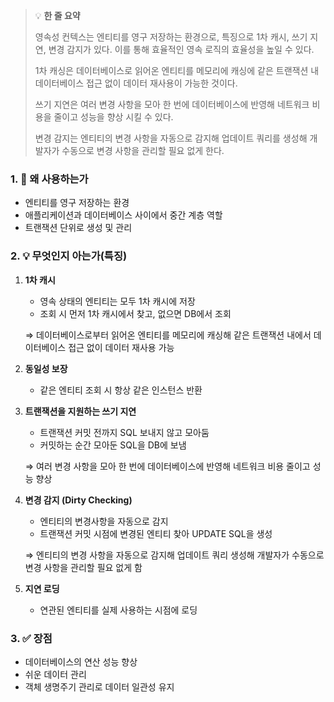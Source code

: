 > 💡 **한 줄 요약**
>
> 영속성 컨텍스는 엔티티를 영구 저장하는 환경으로, 특징으로 1차 캐시, 쓰기 지연, 변경 감지가 있다. 이를 통해 효율적인 영속 로직의 효율성을 높일 수 있다.
>
> 1차 캐싱은 데이터베이스로 읽어온 엔티티를 메모리에 캐싱에 같은 트랜잭션 내 데이터베이스 접근 없이 데이터 재사용이 가능한 것이다.
>
> 쓰기 지연은 여러 변경 사항을 모아 한 번에 데이터베이스에 반영해 네트워크 비용을 줄이고 성능을 향상 시킬 수 있다.
>
> 변경 감지는 엔티티의 변경 사항을 자동으로 감지해 업데이트 쿼리를 생성해 개발자가 수동으로 변경 사항을 관리할 필요 없게 한다.

### 1. 🤔 왜 사용하는가

- 엔티티를 영구 저장하는 환경
- 애플리케이션과 데이터베이스 사이에서 중간 계층 역할
- 트랜잭션 단위로 생성 및 관리

### 2. 💡 무엇인지 아는가(특징)

1. **1차 캐시**

   - 영속 상태의 엔티티는 모두 1차 캐시에 저장
   - 조회 시 먼저 1차 캐시에서 찾고, 없으면 DB에서 조회

   ⇒ 데이터베이스로부터 읽어온 엔티티를 메모리에 캐싱해 같은 트랜잭션 내에서 데이터베이스 접근 없이 데이터 재사용 가능

2. **동일성 보장**
   - 같은 엔티티 조회 시 항상 같은 인스턴스 반환
3. **트랜잭션을 지원하는 쓰기 지연**

   - 트랜잭션 커밋 전까지 SQL 보내지 않고 모아둠
   - 커밋하는 순간 모아둔 SQL을 DB에 보냄

   ⇒ 여러 변경 사항을 모아 한 번에 데이터베이스에 반영해 네트워크 비용 줄이고 성능 향상

4. **변경 감지 (Dirty Checking)**

   - 엔티티의 변경사항을 자동으로 감지
   - 트랜잭션 커밋 시점에 변경된 엔티티 찾아 UPDATE SQL을 생성

   ⇒ 엔티티의 변경 사항을 자동으로 감지해 업데이트 쿼리 생성해 개발자가 수동으로 변경 사항을 관리할 필요 없게 함

5. **지연 로딩**
   - 연관된 엔티티를 실제 사용하는 시점에 로딩

### 3. ✅ 장점

- 데이터베이스의 연산 성능 향상
- 쉬운 데이터 관리
- 객체 생명주기 관리로 데이터 일관성 유지
